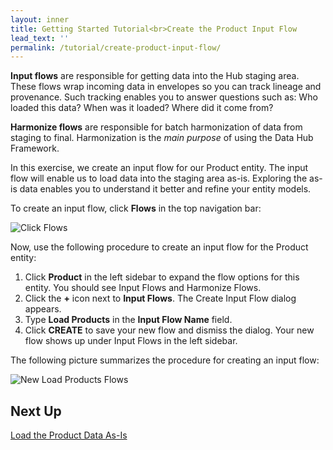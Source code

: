 ```yaml
---
layout: inner
title: Getting Started Tutorial<br>Create the Product Input Flow
lead_text: ''
permalink: /tutorial/create-product-input-flow/
---
```


**Input flows** are responsible for getting data into the Hub staging area. These flows wrap incoming data in envelopes so you can track lineage and provenance. Such tracking enables you to answer questions such as: Who loaded this data? When was it loaded? Where did it come from?

**Harmonize flows** are responsible for batch harmonization of data from staging to final. Harmonization is the *main purpose* of using the Data Hub Framework.

In this exercise, we create an input flow for our Product entity. The input flow will enable us to load data into the staging area as-is. Exploring the as-is data enables you to understand it better and refine your entity models.

To create an input flow, click **Flows** in the top navigation bar:

![Click Flows]({{site.baseurl}}/images/3x/create-product-input-flow/select-flows.png)

Now, use the following procedure to create an input flow for the Product entity:

1. Click **Product** in the left sidebar to expand the flow options for this entity. You should see Input Flows and Harmonize Flows.
1. Click the **+** icon next to **Input Flows**. The Create Input Flow dialog appears.
1. Type **Load Products** in the **Input Flow Name** field.
1. Click **CREATE** to save your new flow and dismiss the dialog. Your new flow shows up under Input Flows in the left sidebar.

The following picture summarizes the procedure for creating an input flow:

![New Load Products Flows]({{site.baseurl}}/images/3x/create-product-input-flow/create-load-product-flow.png)

## Next Up
[Load the Product Data As-Is](../load-products-as-is/)
